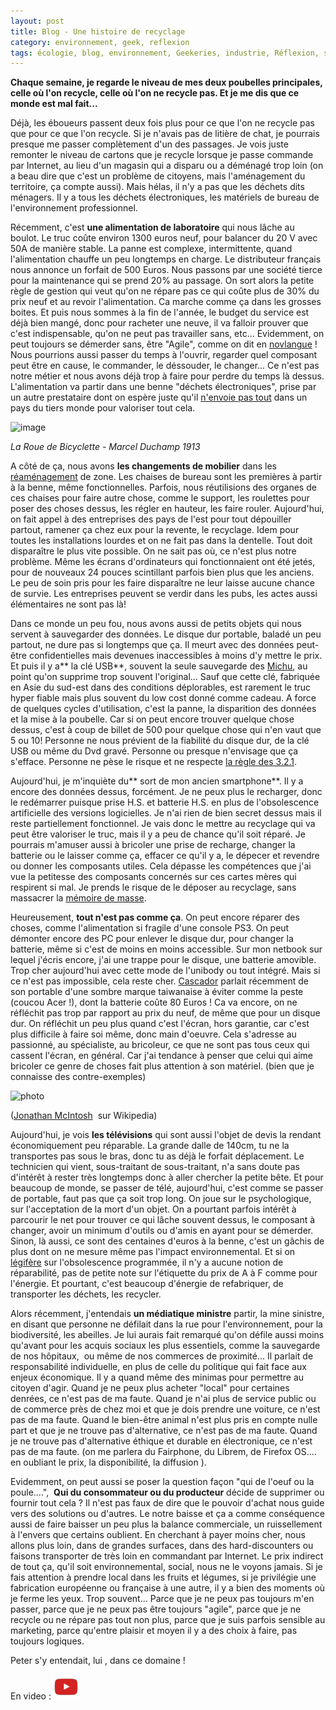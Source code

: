 ```yaml
---
layout: post
title: Blog - Une histoire de recyclage
category: environnement, geek, reflexion
tags: écologie, blog, environnement, Geekeries, industrie, Réflexion, sauvegarde
---
```

**Chaque semaine, je regarde le niveau de mes deux poubelles principales, celle où l'on recycle, celle où l'on ne recycle pas. Et je me dis que ce monde est mal fait...**

Déjà, les éboueurs passent deux fois plus pour ce que l'on ne recycle pas que pour ce que l'on recycle. Si je n'avais pas de litière de chat, je pourrais presque me passer complètement d'un des passages. Je vois juste remonter le niveau de cartons que je recycle lorsque je passe commande par Internet, au lieu d'un magasin qui a disparu ou a déménagé trop loin (on a beau dire que c'est un problème de citoyens, mais l'aménagement du territoire, ça compte aussi). Mais hélas, il n'y a pas que les déchets dits ménagers. Il y a tous les déchets électroniques, les matériels de bureau de l'environnement professionnel.

Récemment, c'est **une alimentation de laboratoire** qui nous lâche au boulot. Le truc coûte environ 1300 euros neuf, pour balancer du 20 V avec 50A de manière stable. La panne est complexe, intermittente, quand l'alimentation chauffe un peu longtemps en charge. Le distributeur français nous annonce un forfait de 500 Euros. Nous passons par une société tierce pour la maintenance qui se prend 20% au passage. On sort alors la petite règle de gestion qui veut qu'on ne répare pas ce qui coûte plus de 30% du prix neuf et au revoir l'alimentation. Ca marche comme ça dans les grosses boites. Et puis nous sommes à la fin de l'année, le budget du service est déjà bien mangé, donc pour racheter une neuve, il va falloir prouver que c'est indispensable, qu'on ne peut pas travailler sans, etc... Evidemment, on peut toujours se démerder sans, être "Agile", comme on dit en <a href="https://fr.wikipedia.org/wiki/Novlangue">novlangue</a> ! Nous pourrions aussi passer du temps à l'ouvrir, regarder quel composant peut être en cause, le commander, le déssouder, le changer... Ce n'est pas notre métier et nous avons déjà trop à faire pour perdre du temps là dessus. L'alimentation va partir dans une benne "déchets électroniques", prise par un autre prestataire dont on espère juste qu'il <a href="https://cheziceman.wordpress.com/2012/02/02/lafrique-poubelle-du-monde/">n'envoie pas tout</a> dans un pays du tiers monde pour valoriser tout cela.

![image](https://filedn.eu/llqi9IBxlYouGRXYG2xlROb/img/2018/duchamp_roue.jpg)

*La Roue de Bicyclette - Marcel Duchamp 1913*

A côté de ça, nous avons **les changements de mobilier** dans les <a href="https://cheziceman.wordpress.com/2018/05/19/blog-la-vie-en-flex-office/">réaménagement</a> de zone. Les chaises de bureau sont les premières à partir à la benne, même fonctionnelles. Parfois, nous réutilisions des organes de ces chaises pour faire autre chose, comme le support, les roulettes pour poser des choses dessus, les régler en hauteur, les faire rouler. Aujourd'hui, on fait appel à des entreprises des pays de l'est pour tout dépouiller partout, ramener ça chez eux pour la revente, le recyclage. Idem pour toutes les installations lourdes et on ne fait pas dans la dentelle. Tout doit disparaître le plus vite possible. On ne sait pas où, ce n'est plus notre problème. Même les écrans d'ordinateurs qui fonctionnaient ont été jetés, pour de nouveaux 24 pouces scintillant parfois bien plus que les anciens. Le peu de soin pris pour les faire disparaître ne leur laisse aucune chance de survie. Les entreprises peuvent se verdir dans les pubs, les actes aussi élémentaires ne sont pas là!

Dans ce monde un peu fou, nous avons aussi de petits objets qui nous servent à sauvegarder des données. Le disque dur portable, baladé un peu partout, ne dure pas si longtemps que ça. Il meurt avec des données peut-être confidentielles mais devenues inaccessibles à moins d'y mettre le prix. Et puis il y a** la clé USB**, souvent la seule sauvegarde des <a href="https://fr.wiktionary.org/wiki/Madame_Michu">Michu</a>, au point qu'on supprime trop souvent l'original... Sauf que cette clé, fabriquée en Asie du sud-est dans des conditions déplorables, est rarement le truc hyper fiable mais plus souvent du low cost donné comme cadeau. A force de quelques cycles d'utilisation, c'est la panne, la disparition des données et la mise à la poubelle. Car si on peut encore trouver quelque chose dessus, c'est à coup de billet de 500 pour quelque chose qui n'en vaut que 5 ou 10! Personne ne nous prévient de la fiabilité du disque dur, de la clé USB ou même du Dvd gravé. Personne ou presque n'envisage que ça s'efface. Personne ne pèse le risque et ne respecte <a href="https://blog.genma.fr/?Sauvegarde-la-regle-des-3-2-1">la règle des 3.2.1</a>.

Aujourd'hui, je m'inquiète du** sort de mon ancien smartphone**. Il y a encore des données dessus, forcément. Je ne peux plus le recharger, donc le redémarrer puisque prise H.S. et batterie H.S. en plus de l'obsolescence artificielle des versions logicielles. Je n'ai rien de bien secret dessus mais il reste partiellement fonctionnel. Je vais donc le mettre au recyclage qui va peut être valoriser le truc, mais il y a peu de chance qu'il soit réparé. Je pourrais m'amuser aussi à bricoler une prise de recharge, changer la batterie ou le laisser comme ça, effacer ce qu'il y a, le dépecer et revendre ou donner les composants utiles. Cela dépasse les compétences que j'ai vue la petitesse des composants concernés sur ces cartes mères qui respirent si mal. Je prends le risque de le déposer au recyclage, sans massacrer la <a href="https://fr.wikipedia.org/wiki/Mémoire_de_masse">mémoire de masse</a>.

Heureusement, **tout n'est pas comme ça**. On peut encore réparer des choses, comme l'alimentation si fragile d'une console PS3. On peut démonter encore des PC pour enlever le disque dur, pour changer la batterie, même si c'est de moins en moins accessible. Sur mon netbook sur lequel j'écris encore, j'ai une trappe pour le disque, une batterie amovible. Trop cher aujourd'hui avec cette mode de l'unibody ou tout intégré. Mais si ce n'est pas impossible, cela reste cher. <a href="https://www.blog-libre.org/2018/08/25/materiel-logiciel-logique/">Cascador</a> parlait récemment de son portable d'une sombre marque taiwanaise à éviter comme la peste (coucou Acer !), dont la batterie coûte 80 Euros ! Ca va encore, on ne réfléchit pas trop par rapport au prix du neuf, de même que pour un disque dur. On réfléchit un peu plus quand c'est l'écran, hors garantie, car c'est plus difficile à faire soi même, donc main d'oeuvre. Cela s'adresse au passionné, au spécialiste, au bricoleur, ce que ne sont pas tous ceux qui cassent l'écran, en général. Car j'ai tendance à penser que celui qui aime bricoler ce genre de choses fait plus attention à son matériel. (bien que je connaisse des contre-exemples)

![photo](https://upload.wikimedia.org/wikipedia/commons/2/28/Jakarta_slumlife42.JPG)

(<a title="User:Thehero" href="https://commons.wikimedia.org/wiki/User:Thehero">Jonathan McIntosh</a>  sur Wikipedia)

Aujourd'hui, je vois **les télévisions** qui sont aussi l'objet de devis la rendant économiquement peu réparable. La grande dalle de 140cm, tu ne la transportes pas sous le bras, donc tu as déjà le forfait déplacement. Le technicien qui vient, sous-traitant de sous-traitant, n'a sans doute pas d'intérêt à rester très longtemps donc à aller chercher la petite bête. Et pour beaucoup de monde, se passer de télé, aujourd'hui, c'est comme se passer de portable, faut pas que ça soit trop long. On joue sur le psychologique, sur l'acceptation de la mort d'un objet. On a pourtant parfois intérêt à parcourir le net pour trouver ce qui lâche souvent dessus, le composant à changer, avoir un minimum d'outils ou d'amis en ayant pour se démerder. Sinon, là aussi, ce sont des centaines d'euros à la benne, c'est un gâchis de plus dont on ne mesure même pas l'impact environnemental. Et si on <a href="https://www.inc-conso.fr/content/obsolescence-programmee-ce-que-dit-la-loi-avec-la-cnl">légifère</a> sur l'obsolescence programmée, il n'y a aucune notion de réparabilité, pas de petite note sur l'étiquette du prix de A à F comme pour l'énergie. Et pourtant, c'est beaucoup d'énergie de refabriquer, de transporter les déchets, les recycler.

Alors récemment, j'entendais **un médiatique ministre** partir, la mine sinistre, en disant que personne ne défilait dans la rue pour l'environnement, pour la biodiversité, les abeilles. Je lui aurais fait remarqué qu'on défile aussi moins qu'avant pour les acquis sociaux les plus essentiels, comme la sauvegarde de nos hôpitaux,  ou même de nos commerces de proximité... Il parlait de responsabilité individuelle, en plus de celle du politique qui fait face aux enjeux économique. Il y a quand même des minimas pour permettre au citoyen d'agir. Quand je ne peux plus acheter "local" pour certaines denrées, ce n'est pas de ma faute. Quand je n'ai plus de service public ou de commerce près de chez moi et que je dois prendre une voiture, ce n'est pas de ma faute. Quand le bien-être animal n'est plus pris en compte nulle part et que je ne trouve pas d'alternative, ce n'est pas de ma faute. Quand je ne trouve pas d'alternative éthique et durable en électronique, ce n'est pas de ma faute. (on me parlera du Fairphone, du Librem, de Firefox OS.... en oubliant le prix, la disponibilité, la diffusion ).

Evidemment, on peut aussi se poser la question façon "qui de l'oeuf ou la poule....",  **Qui du consommateur ou du producteur** décide de supprimer ou fournir tout cela ? Il n'est pas faux de dire que le pouvoir d'achat nous guide vers des solutions ou d'autres. Le notre baisse et ça a comme conséquence aussi de faire baisser un peu plus la balance commerciale, un ruissellement à l'envers que certains oublient. En cherchant à payer moins cher, nous allons plus loin, dans de grandes surfaces, dans des hard-discounters ou faisons transporter de très loin en commandant par Internet. Le prix indirect de tout ça, qu'il soit environnemental, social, nous ne le voyons jamais. Si je fais attention à prendre local dans les fruits et légumes, si je privilégie une fabrication européenne ou française à une autre, il y a bien des moments où je ferme les yeux. Trop souvent... Parce que je ne peux pas toujours m'en passer, parce que je ne peux pas être toujours "agile", parce que je ne recycle ou ne répare pas tout non plus, parce que je suis parfois sensible au marketing, parce qu'entre plaisir et moyen il y a des choix à faire, pas toujours logiques.

Peter s'y entendait, lui , dans ce domaine !

En video : [![video](/images/youtube.png)](https://www.youtube.com/watch?v=OJWJE0x7T4Q)
